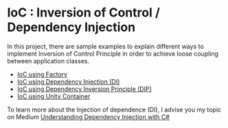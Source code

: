 # IoC : Inversion of Control / Dependency Injection

In this project, there are sample examples to explain different ways to implement Inversion of Control Principle in order to 
achieve loose coupling between application classes. 

* [IoC using Factory](./Factory)
* [IoC using Dependency Injection (DI)](./DependencyInjection)
* [IoC using Dependency Inversion Principle (DIP)](./DependencyInversion)
* [IoC using Unity Container](./UnityContainer)

To learn more about the Injection of dependence (DI), I advise you my topic on Medium
[Understanding Dependency Injection with C#](https://medium.com/@abdelmajid.baco/understanding-dependency-injection-with-c-7da4ad9986e9)

